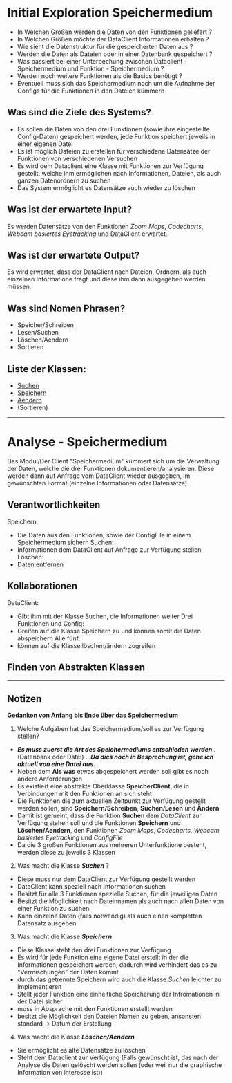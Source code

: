 # Initial Exploration Speichermedium

<!-- Hier alles aufschreiben, was interessant erscheint! -->
- In Welchen Größen werden die Daten von den Funktionen geliefert ?
- In Welchen Größen möchte der DataClient Informationen erhalten ?
- Wie sieht die Datenstruktur für die gespeicherten Daten aus ?
- Werden die Daten als Dateien oder in einer Datenbank gespeichert ?
- Was passiert bei einer Unterbechung zwischen Dataclient - Speichermedium und Funktion - Speichermedium ?
- Werden noch weitere Funktionen als die Basics benötigt ?
- Eventuell muss sich das Speichermedium noch um die Aufnahme der Configs für die Funktionen in den Dateien kümmern

## Was sind die Ziele des Systems?
<!-- Snow Cards können bei diesem Schritt helfen! -->
- Es sollen die Daten von den drei Funktionen (sowie ihre eingestellte Config-Daten) gespeichert werden, jede Funktion speichert jeweils in einer eigenen Datei
- Es ist möglich Dateien zu erstellen für verschiedene Datensätze der Funktionen von verschiedenen Versuchen
- Es wird dem Dataclient eine Klasse mit Funktionen zur Verfügung gestellt, welche ihm ermöglichen nach Informationen, Dateien, als auch ganzen Datenordnern zu suchen
- Das System ermöglicht es Datensätze auch wieder zu löschen

## Was ist der erwartete Input?
Es werden Datensätze von den Funktionen *Zoom Maps*, *Codecharts*, *Webcam basiertes Eyetracking* und DataClient erwartet. 

## Was ist der erwartete Output?
Es wird erwartet, dass der DataClient nach Dateien, Ordnern, als auch einzelnen Informatione fragt und diese ihm dann ausgegeben werden müssen.

## Was sind Nomen Phrasen?
<!-- Alle relevanten Sachen aufschreiben, später kann aussortiert werden! -->
- Speicher/Schreiben
- Lesen/Suchen
- Löschen/Aendern
- Sortieren

## Liste der Klassen:
<!-- Erstmal alle aufschreiben, dann auswählen! (Kriterien siehe Vorgehensweise) -->
<!-- Warum sind die Klassen existent? Wenn das zu beantworten ist - u good! -->
<!-- ausgewählte Klassen mit Link, andere einklammern und CRC-Karte löschen -->
- [Suchen](crc-{Suchen}.md)
- [Speichern](crc-{Speichern}.md)
- [Aendern](crc-{Aendern}.md)
- (Sortieren)

---

# Analyse - Speichermedium
<!-- Hier Notizen zum Denkprozess! -->
Das Modul/Der Client "Speichermedium" kümmert sich um die Verwaltung der Daten, welche die drei Funktionen dokumentieren/analysieren. Diese werden dann auf Anfrage vom DataClient wieder ausgegben, im gewünschten Format (einzelne Informationen oder Datensätze).
     
## Verantwortlichkeiten
<!-- Wissen, welches verwaltet und angeboten wird, Aktion die angeboten werden, öffentliche Leistung -->
<!-- "Walkthrough" -> Szenarien zur Anwendung des Systems -->
<!-- Nichts, was eine andere Klasse machen könnte -->
<!-- Die Sachen die die Klasse macht -> keiner anderen Klasse geben -->
<!-- zentrale Verantwortlichkeiten vs verteilt -->
Speichern:
- Die Daten aus den Funktionen, sowie der ConfigFile in einem Speichermedium sichern
Suchen:
- Informationen dem DataClient auf Anfrage zur Verfügung stellen
Löschen:
- Daten entfernen

## Kollaborationen
<!-- Benutzeranfragen an Dienste, die benötigt werden um Veranwortlichkeiten zu erfüllen -->
<!-- enthüllen Kontroll- und Informationsflüsse, und somit Subsysteme -->
<!-- Können fehlende Verantwortlichkeiten offenbaren, bzw. fehlerhaft zugewiesene -->
DataClient:
- Gibt ihm mit der Klasse Suchen, die Informationen weiter
Drei Funktionen und Config:
- Greifen auf die Klasse Speichern zu und können somit die Daten abspeichern
Alle fünf:
- können auf die Klasse löschen/ändern zugreifen


## Finden von Abstrakten Klassen
<!-- Konkrete Klassen: Instanziierung und Vererbung
     Abstrakte Klassen: Nur Vererbung! -->
<!-- Unterklassen sollten alle geerbten Verantwortlichkeiten unterstützen, eher noch mehr -->
<!-- Gemeinsame Verantwortlichkeiten sollten so weit hoch wie möglich geschoben werden -->
<!-- Abstrakte Klassen erben nie von Konkreten Klassen! -->
<!-- Klassen die keine neue Funktionalität hinzufügen sollten eliminiert werden! -->
<!-- Letzte Folien der Vorlesung sind hilfreich hierfür! -->

---
## Notizen
**Gedanken von Anfang bis Ende über das Speichermedium**
1. Welche Aufgaben hat das Speichermedium/soll es zur Verfügung stellen?
- ***Es muss zuerst die Art des Speichermediums entschieden werden***.. (Datenbank oder Datei) ..
***Da dies noch in Besprechung ist, gehe ich aktuell von eine Datei aus.***
- Neben dem **Als was** etwas abgespeichert werden soll gibt es noch andere Anforderungen
- Es existiert eine abstrakte Oberklasse **SpeicherClient**, die in Verbindungen mit den Funktionen an sich steht
- Die Funktionen die zum aktuellen Zeitpunkt zur Verfügung gestellt werden sollen, sind **Speichern/Schreiben**, **Suchen/Lesen** und **Ändern**
- Damit ist gemeint, dass die Funktion **Suchen** dem *DataClient* zur Verfügung stehen soll und die Funktionen **Speichern** und **Löschen/Aendern**, den Funktionen *Zoom Maps*, *Codecharts*, *Webcam basiertes Eyetracking* und *ConfigFile*
- Da die 3 großen Funktionen aus mehreren Unterfunktione besteht, werden diese zu jeweils 3 Klassen
2. Was macht die Klasse ***Suchen*** ?
- Diese muss nur dem DataClient zur Verfügung gestellt werden
- DataClient kann speziell nach Informationen suchen
- Besitzt für alle 3 Funktionen spezielle Suchen, für die jeweiligen Daten
- Besitzt die Möglichkeit nach Dateinnamen als auch nach allen Daten von einer Funktion zu suchen
- Kann einzelne Daten (falls notwendig) als auch einen kompletten Datensatz ausgeben
3. Was macht die Klasse ***Speichern***
- Diese Klasse steht den drei Funktionen zur Verfügung
- Es wird für jede Funktion eine eigene Datei erstellt in der die Informationen gespeichert werden, dadurch wird verhindert das es zu "Vermischungen" der Daten kommt
- durch das getrennte Speichern wird auch die Klasse *Suchen* leichter zu implementieren
- Stellt jeder Funktion eine einheitliche Speicherung der Infromationen in der Datei sicher
- muss in Absprache mit den Funktionen erstellt werden
- besitzt die Möglichkeit den Dateien Namen zu geben, ansonsten standard -> Datum der Erstellung
4. Was macht die Klasse ***Löschen/Aendern***
- Sie ermöglicht es alte Datensätze zu löschen
- Steht dem Dataclient zur Verfügung (Falls gewünscht ist, das nach der Analyse die Daten gelöscht werden sollen (oder weil nur die graphische Information von interesse ist))
